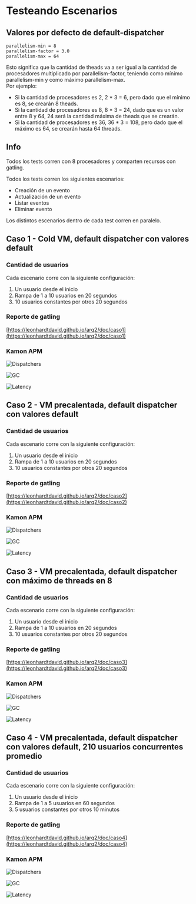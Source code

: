 # Testeando Escenarios

## Valores por defecto de default-dispatcher

```
parallelism-min = 8
parallelism-factor = 3.0
parallelism-max = 64
```

Esto significa que la cantidad de theads va a ser igual a la cantidad de procesadores multiplicado por
parallelism-factor, teniendo como mínimo parallelism-min y como máximo parallelism-max.  
Por ejemplo:

* Si la cantidad de procesadores es 2, 2 * 3 = 6, pero dado que el mínimo es 8, se crearán 8 theads.
* Si la cantidad de procesadores es 8, 8 * 3 = 24, dado que es un valor entre 8 y 64, 24 será la cantidad máxima de theads que se crearán.
* Si la cantidad de procesadores es 36, 36 * 3 = 108, pero dado que el máximo es 64, se crearán hasta 64 threads.

## Info

Todos los tests corren con 8 procesadores y comparten recursos con gatling.

Todos los tests corren los siguientes escenarios:

* Creación de un evento
* Actualización de un evento
* Listar eventos
* Eliminar evento

Los distintos escenarios dentro de cada test corren en paralelo.

## Caso 1 - Cold VM, default dispatcher con valores default

### Cantidad de usuarios

Cada escenario corre con la siguiente configuración:

1. Un usuario desde el inicio
1. Rampa de 1 a 10 usuarios en 20 segundos
1. 10 usuarios constantes por otros 20 segundos

### Reporte de gatling

[https://leonhardtdavid.github.io/arq2/doc/caso1](https://leonhardtdavid.github.io/arq2/doc/caso1)

### Kamon APM

![Dispatchers](./caso1/1_Cold_VM_def_disp_def_val.png "Dispatchers")

![GC](caso1/1_GC_Cycle.png "GC")

![Latency](./caso1/1_Latency.png "Latency")

## Caso 2 - VM precalentada, default dispatcher con valores default

### Cantidad de usuarios

Cada escenario corre con la siguiente configuración:

1. Un usuario desde el inicio
1. Rampa de 1 a 10 usuarios en 20 segundos
1. 10 usuarios constantes por otros 20 segundos

### Reporte de gatling

[https://leonhardtdavid.github.io/arq2/doc/caso2](https://leonhardtdavid.github.io/arq2/doc/caso2)

### Kamon APM

![Dispatchers](./caso2/1_PreWorm_VM_def_disp_def_val.png "Dispatchers")

![GC](./caso2/1_GC_Cycle.png "GC")

![Latency](./caso2/1_Latency.png "Latency")

## Caso 3 - VM precalentada, default dispatcher con máximo de threads en 8

### Cantidad de usuarios

Cada escenario corre con la siguiente configuración:

1. Un usuario desde el inicio
1. Rampa de 1 a 10 usuarios en 20 segundos
1. 10 usuarios constantes por otros 20 segundos

### Reporte de gatling

[https://leonhardtdavid.github.io/arq2/doc/caso3](https://leonhardtdavid.github.io/arq2/doc/caso3)

### Kamon APM

![Dispatchers](./caso3/1_Dispatchers.png "Dispatchers")

![GC](./caso3/1_GC_Cycle.png "GC")

![Latency](./caso3/1_Latency.png "Latency")

## Caso 4 - VM precalentada, default dispatcher con valores default, 210 usuarios concurrentes promedio

### Cantidad de usuarios

Cada escenario corre con la siguiente configuración:

1. Un usuario desde el inicio
1. Rampa de 1 a 5 usuarios en 60 segundos
1. 5 usuarios constantes por otros 10 minutos

### Reporte de gatling

[https://leonhardtdavid.github.io/arq2/doc/caso4](https://leonhardtdavid.github.io/arq2/doc/caso4)

### Kamon APM

![Dispatchers](./caso4/1_Dispatchers.png "Dispatchers")

![GC](./caso4/1_GC_Cycle.png "GC")

![Latency](./caso4/1_Latency.png "Latency")
